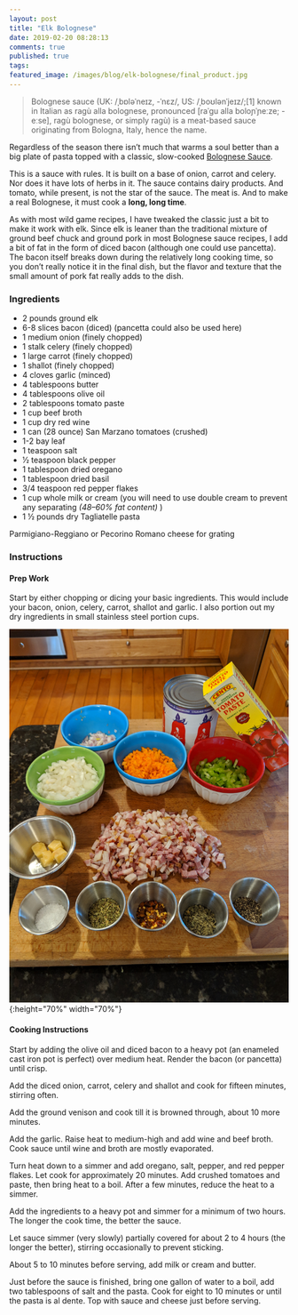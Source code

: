 ```yaml
---
layout: post
title: "Elk Bolognese"
date: 2019-02-20 08:28:13
comments: true
published: true
tags:
featured_image: /images/blog/elk-bolognese/final_product.jpg
---
```


> Bolognese sauce (UK: /ˌbɒləˈneɪz, -ˈnɛz/, US: /ˌboʊlənˈjeɪz/;[1] known in Italian as ragù alla bolognese, pronounced [raˈɡu alla boloɲˈɲeːze; -eːse], ragù bolognese, or simply ragù) is a meat-based sauce originating from Bologna, Italy, hence the name.

Regardless of the season there isn’t much that warms a soul better than a big plate of pasta topped with a classic, slow-cooked [Bolognese Sauce](https://en.wikipedia.org/wiki/Bolognese_sauce "Bolognese Sauce").

This is a sauce with rules. It is built on a base of onion, carrot and celery. Nor does it have lots of herbs in it. The sauce contains dairy products. And tomato, while present, is not the star of the sauce. The meat is. And to make a real Bolognese, it must cook a **long, long time**.

As with most wild game recipes, I have tweaked the classic just a bit to make it work with elk. Since elk is leaner than the traditional mixture of ground beef chuck and ground pork in most Bolognese sauce recipes, I add a bit of fat in the form of diced bacon (although one could use pancetta). The bacon itself breaks down during the relatively long cooking time, so you don’t really notice it in the final dish, but the flavor and texture that the small amount of pork fat really adds to the dish.

### Ingredients

* 2 pounds ground elk
* 6-8 slices bacon (diced) (pancetta could also be used here)
* 1 medium onion (finely chopped)
* 1 stalk celery (finely chopped)
* 1 large carrot (finely chopped)
* 1 shallot (finely chopped)
* 4 cloves garlic (minced)
* 4 tablespoons butter
* 4 tablespoons olive oil
* 2 tablespoons tomato paste
* 1 cup beef broth
* 1 cup dry red wine
* 1 can (28 ounce) San Marzano tomatoes (crushed)
* 1-2 bay leaf
* 1 teaspoon salt
* 1⁄2 teaspoon black pepper
* 1 tablespoon dried oregano
* 1 tablespoon dried basil
* 3/4 teaspoon red pepper flakes
* 1 cup whole milk or cream (you will need to use double cream to prevent any separating _(48–60% fat content)_ )
* 1 ½ pounds dry Tagliatelle pasta

Parmigiano-Reggiano or Pecorino Romano cheese for grating

### Instructions

#### Prep Work

Start by either chopping or dicing your basic ingredients. This would include your bacon, onion, celery, carrot, shallot and garlic. I also portion out my dry ingredients in small stainless steel portion cups.

![alt text](/images/blog/elk-bolognese/ingredients.jpg){:height="70%" width="70%"}

#### Cooking Instructions

Start by adding the olive oil and diced bacon to a heavy pot (an enameled cast iron pot is perfect) over medium heat. Render the bacon (or pancetta) until crisp.

Add the diced onion, carrot, celery and shallot and cook for fifteen minutes, stirring often.

Add the ground venison and cook till it is browned through, about 10 more minutes.


Add the garlic. Raise heat to medium-high and add wine and beef broth. Cook sauce until wine and broth are mostly evaporated.

Turn heat down to a simmer and add oregano, salt, pepper, and red pepper flakes. Let cook for approximately 20 minutes. Add crushed tomatoes and paste, then bring heat to a boil. After a few minutes, reduce the heat to a simmer.

Add the ingredients to a heavy pot and simmer for a minimum of two hours. The longer the cook time, the better the sauce.

Let sauce simmer (very slowly) partially covered for about 2 to 4 hours (the longer the better), stirring occasionally to prevent sticking.

About 5 to 10 minutes before serving, add milk or cream and butter.

Just before the sauce is finished, bring one gallon of water to a boil, add two tablespoons of salt and the pasta. Cook for eight to 10 minutes or until the pasta is al dente. Top with sauce and cheese just before serving.





